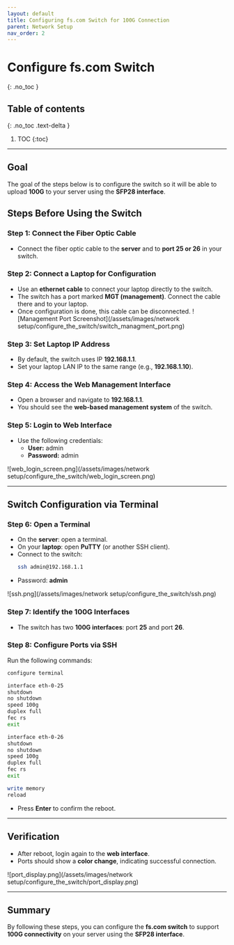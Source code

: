 ```yaml
---
layout: default
title: Configuring fs.com Switch for 100G Connection
parent: Network Setup
nav_order: 2
---
```


# Configure fs.com Switch
{: .no_toc }

## Table of contents
{: .no_toc .text-delta }

1. TOC
{:toc}

---

## Goal

The goal of the steps below is to configure the switch so it will be able to upload **100G** to your server using the **SFP28 interface**.

## Steps Before Using the Switch

### Step 1: Connect the Fiber Optic Cable

- Connect the fiber optic cable to the **server** and to **port 25 or 26** in your switch.

### Step 2: Connect a Laptop for Configuration

- Use an **ethernet cable** to connect your laptop directly to the switch.
- The switch has a port marked **MGT (management)**. Connect the cable there and to your laptop.
- Once configuration is done, this cable can be disconnected.
![Management Port Screenshot](/assets/images/network setup/configure_the_switch/switch_managment_port.png)

### Step 3: Set Laptop IP Address

- By default, the switch uses IP **192.168.1.1**.
- Set your laptop LAN IP to the same range (e.g., **192.168.1.10**).

### Step 4: Access the Web Management Interface

- Open a browser and navigate to **192.168.1.1**.
- You should see the **web-based management system** of the switch.

### Step 5: Login to Web Interface

- Use the following credentials:
  - **User:** admin
  - **Password:** admin

![web_login_screen.png](/assets/images/network setup/configure_the_switch/web_login_screen.png)

---

## Switch Configuration via Terminal

### Step 6: Open a Terminal

- On the **server**: open a terminal.
- On your **laptop**: open **PuTTY** (or another SSH client).
- Connect to the switch:
  ```bash
  ssh admin@192.168.1.1
  ```
- Password: **admin**

![ssh.png](/assets/images/network setup/configure_the_switch/ssh.png)

### Step 7: Identify the 100G Interfaces

- The switch has two **100G interfaces**: port **25** and port **26**.

### Step 8: Configure Ports via SSH

Run the following commands:

```bash
configure terminal

interface eth-0-25
shutdown
no shutdown
speed 100g
duplex full 
fec rs
exit

interface eth-0-26
shutdown
no shutdown
speed 100g
duplex full 
fec rs
exit

write memory
reload
```

- Press **Enter** to confirm the reboot.

---

## Verification

- After reboot, login again to the **web interface**.
- Ports should show a **color change**, indicating successful connection.

![port_display.png](/assets/images/network setup/configure_the_switch/port_display.png)

---

## Summary

By following these steps, you can configure the **fs.com switch** to support **100G connectivity** on your server using the **SFP28 interface**.
